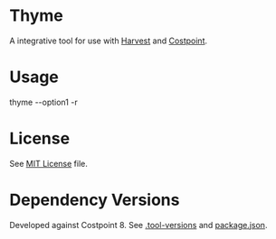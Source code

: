# Thyme

A integrative tool for use with [Harvest](https://www.getharvest.com/)
and [Costpoint](https://www.deltek.com/en/products/project-erp/costpoint).

# Usage

thyme --option1 -r

# License

See [MIT License](LICENSE) file.

# Dependency Versions

Developed against Costpoint 8.
See [.tool-versions](.tool-versions) and [package.json](package.json).
